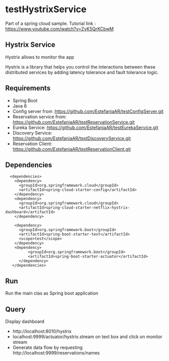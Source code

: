 # testHystrixService
Part of a spring cloud sample. Tutorial link : https://www.youtube.com/watch?v=ZyK5QrKCbwM

## Hystrix Service
Hystrix allows to monitor the app 

Hystrix is a library that helps you control the interactions between these distributed services by adding latency tolerance and fault tolerance logic.

## Requirements 

- Spring Boot
- Java 8
- Config server from :https://github.com/EstefaniaAR/testConfigServer.git
- Reservation service from: https://github.com/EstefaniaAR/testReservationService.git
- Eureka Service: https://github.com/EstefaniaAR/testEurekaService.git
- Discovery Service: https://github.com/EstefaniaAR/testDiscoveryService.git
- Reservation Client: https://github.com/EstefaniaAR/testReservationClient.git

## Dependencies
      <dependencies>
        <dependency>
          <groupId>org.springframework.cloud</groupId>
          <artifactId>spring-cloud-starter-config</artifactId>
        </dependency>
        <dependency>
          <groupId>org.springframework.cloud</groupId>
          <artifactId>spring-cloud-starter-netflix-hystrix-dashboard</artifactId>
        </dependency>

        <dependency>
          <groupId>org.springframework.boot</groupId>
          <artifactId>spring-boot-starter-test</artifactId>
          <scope>test</scope>
        </dependency>
        <dependency>
              <groupId>org.springframework.boot</groupId>
              <artifactId>spring-boot-starter-actuator</artifactId>
          </dependency>
       </dependencies>
## Run
Run the main clas as Spring boot application

## Query
Display dashboard

 - http://localhost:8010/hystrix
 - localhost:9999/actuator/hystrix.stream on text box and click on monitor stream
 - Generate data flow by requesting http://localhost:9999/reservations/names 
 

